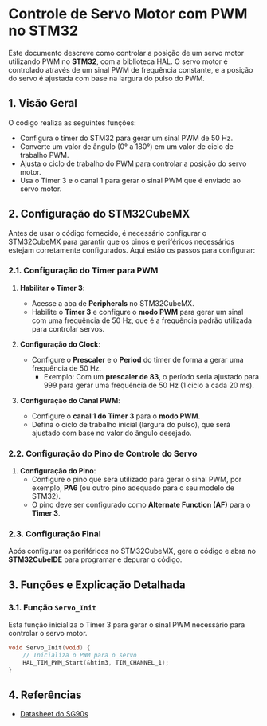 # Controle de Servo Motor com PWM no STM32

Este documento descreve como controlar a posição de um servo motor utilizando PWM no **STM32**, com a biblioteca HAL. O servo motor é controlado através de um sinal PWM de frequência constante, e a posição do servo é ajustada com base na largura do pulso do PWM.

## 1. Visão Geral

O código realiza as seguintes funções:
- Configura o timer do STM32 para gerar um sinal PWM de 50 Hz.
- Converte um valor de ângulo (0° a 180°) em um valor de ciclo de trabalho PWM.
- Ajusta o ciclo de trabalho do PWM para controlar a posição do servo motor.
- Usa o Timer 3 e o canal 1 para gerar o sinal PWM que é enviado ao servo motor.

## 2. Configuração do STM32CubeMX

Antes de usar o código fornecido, é necessário configurar o STM32CubeMX para garantir que os pinos e periféricos necessários estejam corretamente configurados. Aqui estão os passos para configurar:

### 2.1. Configuração do Timer para PWM

1. **Habilitar o Timer 3**:
   - Acesse a aba de **Peripherals** no STM32CubeMX.
   - Habilite o **Timer 3** e configure o **modo PWM** para gerar um sinal com uma frequência de 50 Hz, que é a frequência padrão utilizada para controlar servos.

2. **Configuração do Clock**:
   - Configure o **Prescaler** e o **Period** do timer de forma a gerar uma frequência de 50 Hz.
     - Exemplo: Com um **prescaler de 83**, o período seria ajustado para 999 para gerar uma frequência de 50 Hz (1 ciclo a cada 20 ms).

3. **Configuração do Canal PWM**:
   - Configure o **canal 1 do Timer 3** para o **modo PWM**.
   - Defina o ciclo de trabalho inicial (largura do pulso), que será ajustado com base no valor do ângulo desejado.

### 2.2. Configuração do Pino de Controle do Servo

1. **Configuração do Pino**:
   - Configure o pino que será utilizado para gerar o sinal PWM, por exemplo, **PA6** (ou outro pino adequado para o seu modelo de STM32).
   - O pino deve ser configurado como **Alternate Function (AF)** para o **Timer 3**.

### 2.3. Configuração Final

Após configurar os periféricos no STM32CubeMX, gere o código e abra no **STM32CubeIDE** para programar e depurar o código.

## 3. Funções e Explicação Detalhada

### 3.1. Função `Servo_Init`

Esta função inicializa o Timer 3 para gerar o sinal PWM necessário para controlar o servo motor.

```c
void Servo_Init(void) {
    // Inicializa o PWM para o servo
    HAL_TIM_PWM_Start(&htim3, TIM_CHANNEL_1);
}
```

## 4. Referências

- [Datasheet do SG90s](http://www.ee.ic.ac.uk/pcheung/teaching/DE1_EE/stores/sg90_datasheet.pdf) 
